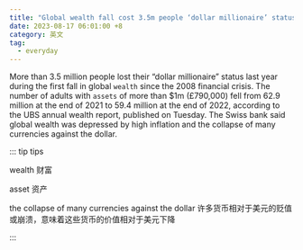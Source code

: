 ```yaml
---
title: "Global wealth fall cost 3.5m people ‘dollar millionaire’ status last year"
date: 2023-08-17 06:01:00 +8
category: 英文
tag:
  - everyday
---
```


More than 3.5 million people lost their “dollar millionaire” status last year during the first fall in global `wealth` since the 2008 financial crisis. The number of adults with `assets` of more than $1m (£790,000) fell from 62.9 million at the end of 2021 to 59.4 million at the end of 2022, according to the UBS annual wealth report, published on Tuesday. The Swiss bank said global wealth was depressed by high inflation and the collapse of many currencies against the dollar.

::: tip tips

wealth 财富

asset 资产

the collapse of many currencies against the dollar 许多货币相对于美元的贬值或崩溃，意味着这些货币的价值相对于美元下降

:::
